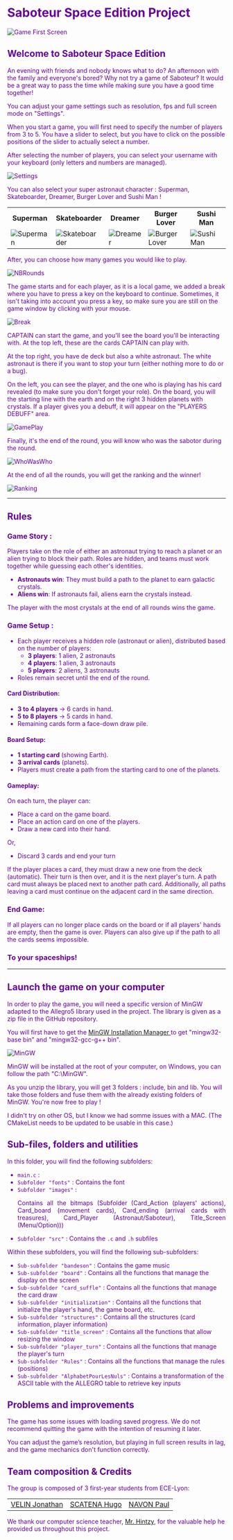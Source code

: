 <font color="#609">

# Saboteur Space Edition Project

![Game First Screen](images/README/StartScreen.png)

## Welcome to Saboteur Space Edition

An evening with friends and nobody knows what to do?
An afternoon with the family and everyone's bored?
Why not try a game of Saboteur?
It would be a great way to pass the time while making sure you have a good time together!

You can adjust your game settings such as resolution, fps and full screen mode on "Settings".

When you start a game, you will first need to specify the number of players from 3 to 5.
You have a slider to select, but you have to click on the possible positions of the slider to actually select a number.

After selecting the number of players, you can select your username with your keyboard (only letters and numbers are managed).

![Settings](images/README/ConfigPlayer.png)

You can also select your super astronaut character : Superman, Skateboarder, Dreamer, Burger Lover and Sushi Man !

<table>
  <tr>
    <th>Superman</th>
    <th>Skateboarder</th>
    <th>Dreamer</th>
    <th>Burger Lover</th>
    <th>Sushi Man</th>
  </tr>
  <tr>
    <td><img src="images/Character/Character%201.png" alt="Superman" style="max-width: 100px; max-height: 100px;"></td>
    <td><img src="images/Character/Character%202.png" alt="Skateboarder" style="max-width: 100px; max-height: 100px;"></td>
    <td><img src="images/Character/Character%203.png" alt="Dreamer" style="max-width: 100px; max-height: 100px;"></td>
    <td><img src="images/Character/Character%204.png" alt="Burger Lover" style="max-width: 100px; max-height: 100px;"></td>
    <td><img src="images/Character/Character%205.png" alt="Sushi Man" style="max-width: 100px; max-height: 100px;"></td>
  </tr>
</table>

After, you can choose how many games you would like to play.

![NBRounds](images/README/NBRounds.png)

The game starts and for each player, as it is a local game, we added a break where you have to press a key on the keyboard to continue. 
Sometimes, it isn't taking into account you press a key, so make sure you are still on the game window by clicking with your mouse.

![Break](images/README/Break.png)

CAPTAIN can start the game, and you'll see the board you'll be interacting with.
At the top left, these are the cards CAPTAIN can play with.

At the top right, you have de deck but also a white astronaut.
The white astronaut is there if you want to stop your turn (either nothing more to do or a bug).

On the left, you can see the player, and the one who is playing has his card revealed (to make sure you don't forget your role).
On the board, you will the starting line with the earth and on the right 3 hidden planets with crystals.
If a player gives you a debuff, it will appear on the "PLAYERS DEBUFF" area.

![GamePlay](images/README/Gameplay.png)

Finally, it's the end of the round, you will know who was the sabotor during the round.

![WhoWasWho](images/README/Who.png)

At the end of all the rounds, you will get the ranking and the winner!

![Ranking](images/README/Rank.png)

--- 

## Rules

### **Game Story :**
Players take on the role of either an astronaut trying to reach a planet or an alien trying to block their path. Roles are hidden, and teams must work together while guessing each other's identities.

- **Astronauts win**: They must build a path to the planet to earn galactic crystals.
- **Aliens win**: If astronauts fail, aliens earn the crystals instead.

The player with the most crystals at the end of all rounds wins the game.

### **Game Setup :**
- Each player receives a hidden role (astronaut or alien), distributed based on the number of players:
    - **3 players**: 1 alien, 2 astronauts
    - **4 players**: 1 alien, 3 astronauts
    - **5 players**: 2 aliens, 3 astronauts
- Roles remain secret until the end of the round.

#### **Card Distribution:**
- **3 to 4 players** → 6 cards in hand.
- **5 to 8 players** → 5 cards in hand.
- Remaining cards form a face-down draw pile.

#### **Board Setup:**
- **1 starting card** (showing Earth).
- **3 arrival cards** (planets).
- Players must create a path from the starting card to one of the planets.

#### **Gameplay:**

On each turn, the player can:

- Place a card on the game board.
- Place an action card on one of the players.
- Draw a new card into their hand.

Or,
- Discard 3 cards and end your turn

If the player places a card, they must draw a new one from the deck (automatic). 
Their turn is then over, and it is the next player's turn. 
A path card must always be placed next to another path card. 
Additionally, all paths leaving a card must continue on the adjacent card in the same direction.

### **End Game:**
If all players can no longer place cards on the board or if all players' hands are empty, then the game is over.
Players can also give up if the path to all the cards seems impossible.

### To your spaceships!

---

## Launch the game on your computer

In order to play the game, you will need a specific version of MinGW adapted to the Allegro5 library used in the project.
The library is given as a zip file in the GitHub repository.

You will first have to get the [MinGW Installation Manager ](https://sourceforge.net/projects/mingw/) to get "mingw32-base bin" and "mingw32-gcc-g++ bin".

![MinGW](images/README/MinGW.png)

MinGW will be installed at the root of your computer, on Windows, you can follow the path "C:\MinGW".

As you unzip the library, you will get 3 folders : include, bin and lib.
You will take those folders and fuse them with the already existing folders of MinGW.
You're now free to play !

I didn't try on other OS, but I know we had somme issues with a MAC. (The CMakeList needs to be updated to be usable in this case.)

## Sub-files, folders and utilities

In this folder, you will find the following subfolders:

* `main.c` :  <br />
* `Subfolder "fonts"` : Contains the font  <br />
* `Subfolder "images"` : <p align="justify"> Contains all the bitmaps (Subfolder (Card_Action (players' actions), Card_board (movement cards), Card_ending (arrival cards with treasures), Card_Player (Astronaut/Saboteur), Title_Screen (Menu/Option))) <br />
* `Subfolder "src"` : Contains the `.c` and `.h` subfiles  <br />

Within these subfolders, you will find the following sub-subfolders:

* `Sub-subfolder "bandeson"` : Contains the game music  <br />
* `Sub-subfolder "board"` : Contains all the functions that manage the display on the screen <br />
* `Sub-subfolder "card_suffle"` : Contains all the functions that manage the card draw <br />
* `Sub-subfolder "initialization"` : Contains all the functions that initialize the player's hand, the game board, etc. <br />
* `Sub-subfolder "structures"` : Contains all the structures (card information, player information)  <br />
* `Sub-subfolder "title_screen"` : Contains all the functions that allow resizing the window  <br />
* `Sub-subfolder "player_turn"` : Contains all the functions that manage the player's turn <br />
* `Sub-subfolder "Rules"` : Contains all the functions that manage the rules (positions)  <br />
* `Sub-subfolder "AlphabetPourLesNuls"` : Contains a transformation of the ASCII table with the ALLEGRO table to retrieve key inputs <br />

## Problems and improvements

The game has some issues with loading saved progress. We do not recommend quitting the game with the intention of resuming it later.

You can adjust the game’s resolution, but playing in full screen results in lag, and the game mechanics don't function correctly.

## Team composition & Credits

The group is composed of 3 first-year students from ECE-Lyon: <br />

<table>
  <tr>
    <td><a href="https://github.com/jonathan971">VELIN Jonathan</a></td>
    <td><a href="https://github.com/hugoscatena">SCATENA Hugo  </a></td>
    <td><a href="https://github.com/PaulNavon">NAVON Paul</a></td>
  </tr>
</table>

We thank our computer science teacher, <a href="https://github.com/antoinehintzy">Mr. Hintzy</a>, for the valuable help he provided us throughout this project.

</font>
